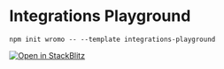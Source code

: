# Integrations Playground

```
npm init wromo -- --template integrations-playground
```

[![Open in StackBlitz](https://developer.stackblitz.com/img/open_in_stackblitz.svg)](https://stackblitz.com/github/Wromo/wromo/tree/latest/examples/integrations-playground)

